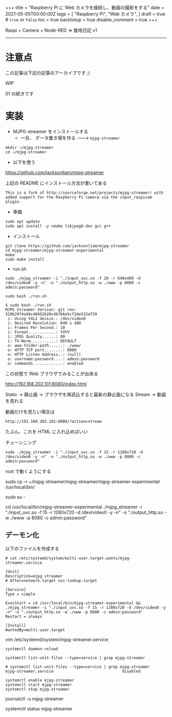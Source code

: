 +++
title = "Raspberry Pi に Web カメラを接続し、動画の撮影をする"
date = 2021-05-05T00:00:00Z
tags = [
    "Raspberry Pi",
    "Web カメラ",
]
draft = true # `true` or `false`
toc = true
backtotop = true
disable_comment = true
+++

Raspi + Camera + Node-RED => 栽培日記 v1

<!--more-->
---

# 注意点

この記事は下記の記事のアーカイブです ;)

WIP

01 の続きです


# 実装

+ MJPG-streamer をインストールする
  + 一旦、 データ置き場を作る ---> `mjpg-streamer`

```
mkdir ~/mjpg-streamer
cd ~/mjpg-streamer
```

+ 以下を使う

https://github.com/jacksonliam/mjpg-streamer

上記の README にインストール方法が書いてある


```
This is a fork of http://sourceforge.net/projects/mjpg-streamer/ with added support for the Raspberry Pi camera via the input_raspicam plugin.
```

+ 準備

```
sudo apt update
sudo apt install -y cmake libjpeg8-dev gcc g++
```

+ インストール

```
git clone https://github.com/jacksonliam/mjpg-streamer
cd mjpg-streamer/mjpg-streamer-experimental
make
sudo make install
```

+ run.sh

```
sudo ./mjpg_streamer -i "./input_uvc.so -f 10 -r 640x480 -d /dev/video0 -y -n" -o "./output_http.so -w ./www -p 8080 -c admin:password"
```
```
sudo bash ./run.sh
```
```
$ sudo bash ./run.sh
MJPG Streamer Version: git rev: 310b29f4a94c46652b20c4b7b6e5cf24e532af39
 i: Using V4L2 device.: /dev/video0
 i: Desired Resolution: 640 x 480
 i: Frames Per Second.: 10
 i: Format............: YUYV
 i: JPEG Quality......: 80
 i: TV-Norm...........: DEFAULT
 o: www-folder-path......: ./www/
 o: HTTP TCP port........: 8080
 o: HTTP Listen Address..: (null)
 o: username:password....: admin:password
 o: commands.............: enabled
```


この状態で Web ブラウザでみることが出来る

http://192.168.202.101:8080/index.html

Static -> 静止画 -> ブラウザを再読込すると最新の静止画になる
Stream -> 動画を見れる


動画だけを見たい場合は

```
http://192.168.202.101:8080/?action=stream
```

たぶん、これを HTML に入れ込めばいい


チューンニング

```
sudo ./mjpg_streamer -i "./input_uvc.so -f 15 -r 1280x720 -d /dev/video0 -y -n" -o "./output_http.so -w ./www -p 8080 -c admin:password"
```

root で動くようにする

sudo cp -r ~/mjpg-streamer/mjpg-streamer/mjpg-streamer-experimental /usr/local/bin/



sudo su -

cd /usr/local/bin/mjpg-streamer-experimental
./mjpg_streamer -i "./input_uvc.so -f 15 -r 1280x720 -d /dev/video0 -y -n" -o "./output_http.so -w ./www -p 8080 -c admin:password"










## デーモン化

以下のファイルを作成する


```
# cat /etc/systemd/system/multi-user.target.wants/mjpg-streamer.service

[Unit]
Description=mjpg streamer
# After=network.target nss-lookup.target

[Service]
Type = simple

ExecStart = cd /usr/local/bin/mjpg-streamer-experimental && ./mjpg_streamer -i "./input_uvc.so -f 15 -r 1280x720 -d /dev/video0 -y -n" -o "./output_http.so -w ./www -p 8080 -c admin:password"
Restart = always

[Install]
WantedBy=multi-user.target
```




vim /etc/systemd/system/mjpg-streamer.service







```
systemctl daemon-reload
```

```
systemctl list-unit-files --type=service | grep mjpg-streamer
```
```
# systemctl list-unit-files --type=service | grep mjpg-streamer
mjpg-streamer.service                              disabled
```

```
systemctl enable mjpg-streamer
systemctl start mjpg-streamer
systemctl stop mjpg-streamer
```

journalctl -u mjpg-streamer




systemctl status mjpg-streamer


